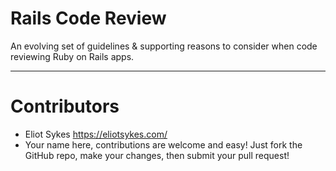 # Rails Code Review

An evolving set of guidelines & supporting reasons to consider when code reviewing Ruby on Rails apps.

---

# Contributors

- Eliot Sykes https://eliotsykes.com/
- Your name here, contributions are welcome and easy! Just fork the GitHub repo, make your changes, then submit your pull request!

